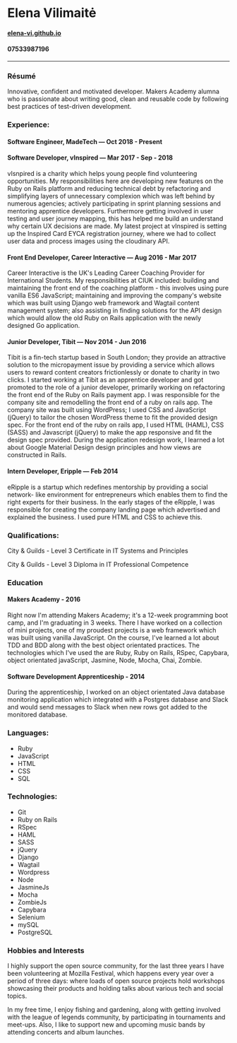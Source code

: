 # Elena Vilimaitė
#### [elena-vi.github.io](https://elena-vi.github.io)
#### 07533987196

----
### Résumé
Innovative, confident and motivated developer. Makers Academy alumna who is passionate about writing good, clean and reusable code by following best practices of test-driven development.

### Experience:

#### Software Engineer, MadeTech — Oct 2018 - Present

#### Software Developer, vInspired — Mar 2017 - Sep - 2018
vIsnpired is a charity which helps young people find volunteering opportunities. My responsibilities here are developing new features on the Ruby on Rails platform and reducing technical debt by refactoring and simplifying layers of unnecessary complexion which was left behind by numerous agencies; actively participating in sprint planning sessions and mentoring apprentice developers. Furthermore getting involved in user testing and user journey mapping, this has helped me build an understand why certain UX decisions are made. My latest project at vInspired is setting up the Inspired Card EYCA registration journey, where we had to collect user data and process images using the cloudinary API.

#### Front End Developer, Career Interactive — Aug 2016 - Mar 2017
Career Interactive is the UK's Leading Career Coaching Provider for International Students. My responsibilities at CIUK included: building and maintaining the front end of the coaching platform - this involves using pure vanilla ES6 JavaScript; maintaining and improving the company's website which was built using Django web framework and Wagtail content management system; also assisting in finding solutions for the API design which would allow the old Ruby on Rails application with the newly designed Go application.

#### Junior Developer, Tibit — Nov 2014 - Jun 2016
Tibit is a fin-tech startup based in South London; they provide an attractive solution to the micropayment issue by providing a service which allows users to reward content creators frictionlessly or donate to charity in two clicks. I started working at Tibit as an apprentice developer and got promoted to the role of a junior developer, primarily working on refactoring the front end of the Ruby on Rails payment app. I was responsible for the company site and remodelling the front end of a ruby on rails app. The company site was built using WordPress; I used CSS and JavaScript (jQuery) to tailor the chosen WordPress theme to fit the provided design spec. For the front end of the ruby on rails app, I used HTML (HAML), CSS (SASS) and Javascript (jQuery) to make the app responsive and fit the design spec provided. During the application redesign work, I learned a lot about Google Material Design design principles and how views are constructed in Rails.

#### Intern Developer, Eripple — Feb 2014
eRipple is a startup which redefines mentorship by providing a social network- like environment for entrepreneurs which enables them to find the right experts for their business. In the early stages of the eRipple, I was responsible for creating the company landing page which advertised and explained the business. I used pure HTML and CSS to achieve this.

### Qualifications:

City & Guilds - Level 3 Certificate in IT Systems and Principles

City & Guilds - Level 3 Diploma in IT Professional Competence

### Education

#### Makers Academy - 2016
Right now I'm attending Makers Academy; it's a 12-week programming boot camp, and I'm graduating in 3 weeks. There I have worked on a collection of mini projects, one of my proudest projects is a web framework which was built using vanilla JavaScript. On the course, I've learned a lot about TDD and BDD along with the best object orientated practices. The technologies which I've used the are Ruby, Ruby on Rails, RSpec, Capybara, object orientated javaScript, Jasmine, Node, Mocha, Chai, Zombie.

#### Software Development Apprenticeship - 2014
During the apprenticeship, I worked on an object orientated Java database monitoring application which integrated with a Postgres database and Slack and would send messages to Slack when new rows got added to the monitored database.

### Languages:

- Ruby
- JavaScript
- HTML
- CSS
- SQL

### Technologies:

- Git
- Ruby on Rails
- RSpec
- HAML
- SASS
- jQuery
- Django
- Wagtail
- Wordpress
- Node
- JasmineJs
- Mocha
- ZombieJs
- Capybara
- Selenium
- mySQL
- PostgreSQL

### Hobbies and Interests

I highly support the open source community, for the last three years I have been volunteering at Mozilla Festival, which happens every year over a period of three days: where loads of open source projects hold workshops showcasing their products and holding talks about various tech and social topics.

In my free time, I enjoy fishing and gardening, along with getting involved with the league of legends community, by participating in tournaments and meet-ups. Also, I like to support new and upcoming music bands by attending concerts and album launches.
